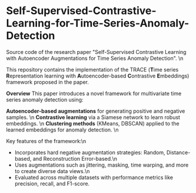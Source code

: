 # Self-Supervised-Contrastive-Learning-for-Time-Series-Anomaly-Detection
Source code of the research paper "Self-Supervised Contrastive Learning with Autoencoder Augmentations for Time Series Anomaly Detection". 
\n

This repository contains the implementation of the TRACE (**T**ime series
**R**epresentation learning with **A**utoencoder-based **C**ontrastive **E**mbeddings) framework proposed in the paper.

**Overview**
This paper introduces a novel framework for multivariate time series anomaly detection using:

**Autoencoder-based augmentations** for generating positive and negative samples. \n
**Contrastive learning** via a Siamese network to learn robust embeddings. \n
**Clustering methods** (KMeans, DBSCAN) applied to the learned embeddings for anomaly detection. \n

Key features of the framework:\n
- Incorporates hard negative augmentation strategies: Random, Distance-based, and Reconstruction Error-based.\n
- Uses augmentations such as jittering, masking, time warping, and more to create diverse data views.\n
- Evaluated across multiple datasets with performance metrics like precision, recall, and F1-score.
